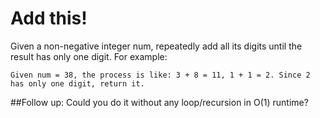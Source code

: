 # Add this!

Given a non-negative integer num, repeatedly add all its digits until the result has only one digit.
For example:

```
Given num = 38, the process is like: 3 + 8 = 11, 1 + 1 = 2. Since 2 has only one digit, return it.
```

##Follow up:
Could you do it without any loop/recursion in O(1) runtime?
